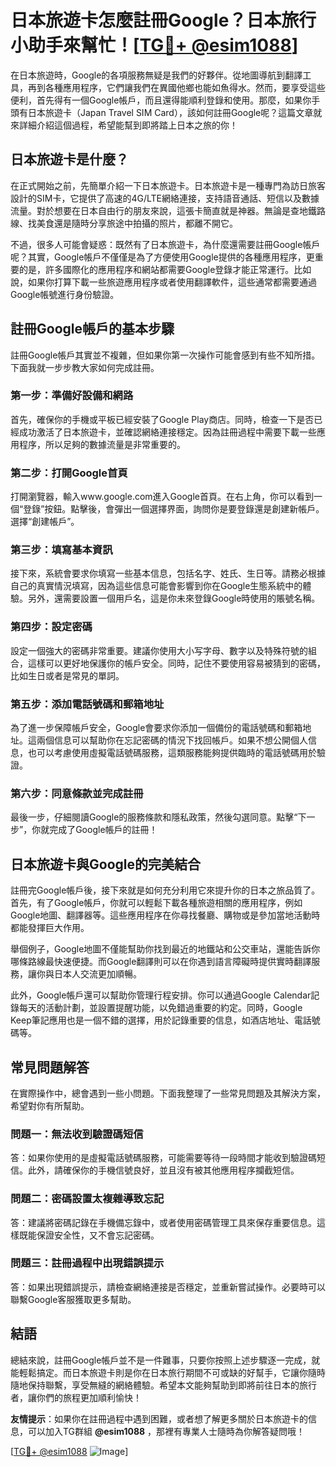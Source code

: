 # 日本旅遊卡怎麼註冊Google？日本旅行小助手來幫忙！[[TG💪+ @esim1088](https://t.me/s/esim1088)]

在日本旅遊時，Google的各項服務無疑是我們的好夥伴。從地圖導航到翻譯工具，再到各種應用程序，它們讓我們在異國他鄉也能如魚得水。然而，要享受這些便利，首先得有一個Google帳戶，而且還得能順利登錄和使用。那麼，如果你手頭有日本旅遊卡（Japan Travel SIM Card），該如何註冊Google呢？這篇文章就來詳細介紹這個過程，希望能幫到即將踏上日本之旅的你！

## 日本旅遊卡是什麼？

在正式開始之前，先簡單介紹一下日本旅遊卡。日本旅遊卡是一種專門為訪日旅客設計的SIM卡，它提供了高速的4G/LTE網絡連接，支持語音通話、短信以及數據流量。對於想要在日本自由行的朋友來說，這張卡簡直就是神器。無論是查地鐵路線、找美食還是隨時分享旅途中拍攝的照片，都離不開它。

不過，很多人可能會疑惑：既然有了日本旅遊卡，為什麼還需要註冊Google帳戶呢？其實，Google帳戶不僅僅是為了方便使用Google提供的各種應用程序，更重要的是，許多國際化的應用程序和網站都需要Google登錄才能正常運行。比如說，如果你打算下載一些旅遊應用程序或者使用翻譯軟件，這些通常都需要通過Google帳號進行身份驗證。

## 註冊Google帳戶的基本步驟

註冊Google帳戶其實並不複雜，但如果你第一次操作可能會感到有些不知所措。下面我就一步步教大家如何完成註冊。

### 第一步：準備好設備和網路

首先，確保你的手機或平板已經安裝了Google Play商店。同時，檢查一下是否已經成功激活了日本旅遊卡，並確認網絡連接穩定。因為註冊過程中需要下載一些應用程序，所以足夠的數據流量是非常重要的。

### 第二步：打開Google首頁

打開瀏覽器，輸入www.google.com進入Google首頁。在右上角，你可以看到一個“登錄”按鈕。點擊後，會彈出一個選擇界面，詢問你是要登錄還是創建新帳戶。選擇“創建帳戶”。

### 第三步：填寫基本資訊

接下來，系統會要求你填寫一些基本信息，包括名字、姓氏、生日等。請務必根據自己的真實情況填寫，因為這些信息可能會影響到你在Google生態系統中的體驗。另外，還需要設置一個用戶名，這是你未來登錄Google時使用的賬號名稱。

### 第四步：設定密碼

設定一個強大的密碼非常重要。建議你使用大小写字母、數字以及特殊符號的組合，這樣可以更好地保護你的帳戶安全。同時，記住不要使用容易被猜到的密碼，比如生日或者是常見的單詞。

### 第五步：添加電話號碼和郵箱地址

為了進一步保障帳戶安全，Google會要求你添加一個備份的電話號碼和郵箱地址。這兩個信息可以幫助你在忘記密碼的情況下找回帳戶。如果不想公開個人信息，也可以考慮使用虛擬電話號碼服務，這類服務能夠提供臨時的電話號碼用於驗證。

### 第六步：同意條款並完成註冊

最後一步，仔細閱讀Google的服務條款和隱私政策，然後勾選同意。點擊“下一步”，你就完成了Google帳戶的註冊！

## 日本旅遊卡與Google的完美結合

註冊完Google帳戶後，接下來就是如何充分利用它來提升你的日本之旅品質了。首先，有了Google帳戶，你就可以輕鬆下載各種旅遊相關的應用程序，例如Google地圖、翻譯器等。這些應用程序在你尋找餐廳、購物或是參加當地活動時都能發揮巨大作用。

舉個例子，Google地圖不僅能幫助你找到最近的地鐵站和公交車站，還能告訴你哪條路線最快速便捷。而Google翻譯則可以在你遇到語言障礙時提供實時翻譯服務，讓你與日本人交流更加順暢。

此外，Google帳戶還可以幫助你管理行程安排。你可以通過Google Calendar記錄每天的活動計劃，並設置提醒功能，以免錯過重要的約定。同時，Google Keep筆記應用也是一個不錯的選擇，用於記錄重要的信息，如酒店地址、電話號碼等。

## 常見問題解答

在實際操作中，總會遇到一些小問題。下面我整理了一些常見問題及其解決方案，希望對你有所幫助。

### 問題一：無法收到驗證碼短信

答：如果你使用的是虛擬電話號碼服務，可能需要等待一段時間才能收到驗證碼短信。此外，請確保你的手機信號良好，並且沒有被其他應用程序攔截短信。

### 問題二：密碼設置太複雜導致忘記

答：建議將密碼記錄在手機備忘錄中，或者使用密碼管理工具來保存重要信息。這樣既能保證安全性，又不會忘記密碼。

### 問題三：註冊過程中出現錯誤提示

答：如果出現錯誤提示，請檢查網絡連接是否穩定，並重新嘗試操作。必要時可以聯繫Google客服獲取更多幫助。

## 結語

總結來說，註冊Google帳戶並不是一件難事，只要你按照上述步驟逐一完成，就能輕鬆搞定。而日本旅遊卡則是你在日本旅行期間不可或缺的好幫手，它讓你隨時隨地保持聯繫，享受無縫的網絡體驗。希望本文能夠幫助到即將前往日本的旅行者，讓你們的旅程更加順利愉快！

**友情提示**：如果你在註冊過程中遇到困難，或者想了解更多關於日本旅遊卡的信息，可以加入TG群組 **@esim1088** ，那裡有專業人士隨時為你解答疑問哦！

[[TG💪+ @esim1088](https://t.me/s/esim1088) ![Image](https://i.postimg.cc/4NQfJmqS/Snipaste-2025-05-13-00-14-12.png)]